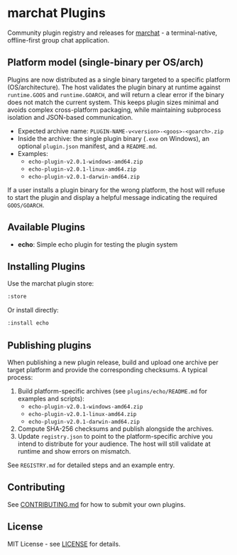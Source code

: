 # marchat Plugins

Community plugin registry and releases for [marchat](https://github.com/Cod-e-Codes/marchat) - a terminal-native, offline-first group chat application.

## Platform model (single-binary per OS/arch)

Plugins are now distributed as a single binary targeted to a specific platform (OS/architecture). The host validates the plugin binary at runtime against `runtime.GOOS` and `runtime.GOARCH`, and will return a clear error if the binary does not match the current system. This keeps plugin sizes minimal and avoids complex cross-platform packaging, while maintaining subprocess isolation and JSON-based communication.

- Expected archive name: `PLUGIN-NAME-v<version>-<goos>-<goarch>.zip`
- Inside the archive: the single plugin binary (`.exe` on Windows), an optional `plugin.json` manifest, and a `README.md`.
- Examples:
  - `echo-plugin-v2.0.1-windows-amd64.zip`
  - `echo-plugin-v2.0.1-linux-amd64.zip`
  - `echo-plugin-v2.0.1-darwin-amd64.zip`

If a user installs a plugin binary for the wrong platform, the host will refuse to start the plugin and display a helpful message indicating the required `GOOS/GOARCH`.

## Available Plugins

- **echo**: Simple echo plugin for testing the plugin system

## Installing Plugins

Use the marchat plugin store:
```bash
:store
```

Or install directly:
```bash
:install echo
```

## Publishing plugins

When publishing a new plugin release, build and upload one archive per target platform and provide the corresponding checksums. A typical process:

1. Build platform-specific archives (see `plugins/echo/README.md` for examples and scripts):
   - `echo-plugin-v2.0.1-windows-amd64.zip`
   - `echo-plugin-v2.0.1-linux-amd64.zip`
   - `echo-plugin-v2.0.1-darwin-amd64.zip`
2. Compute SHA-256 checksums and publish alongside the archives.
3. Update `registry.json` to point to the platform-specific archive you intend to distribute for your audience. The host will still validate at runtime and show errors on mismatch.

See `REGISTRY.md` for detailed steps and an example entry.

## Contributing

See [CONTRIBUTING.md](CONTRIBUTING.md) for how to submit your own plugins.

## License

MIT License - see [LICENSE](LICENSE) for details.
